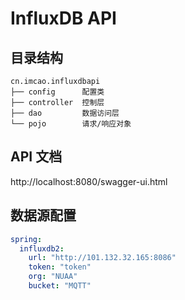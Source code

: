 # InfluxDB API

## 目录结构

```text
cn.imcao.influxdbapi
├── config      配置类
├── controller  控制层
├── dao         数据访问层
└── pojo        请求/响应对象
```

## API 文档

http://localhost:8080/swagger-ui.html

## 数据源配置

```yaml
spring:
  influxdb2:
    url: "http://101.132.32.165:8086"
    token: "token"
    org: "NUAA"
    bucket: "MQTT"
```

